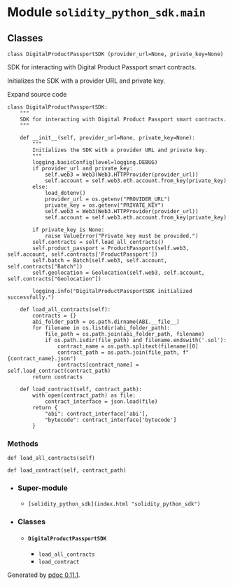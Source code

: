 # Module `solidity_python_sdk.main`

## Classes

` class DigitalProductPassportSDK (provider_url=None, private_key=None) `

    

SDK for interacting with Digital Product Passport smart contracts.

Initializes the SDK with a provider URL and private key.

Expand source code

    
    
    class DigitalProductPassportSDK:
        """
        SDK for interacting with Digital Product Passport smart contracts.
        """
    
        def __init__(self, provider_url=None, private_key=None):
            """
            Initializes the SDK with a provider URL and private key.
            """
            logging.basicConfig(level=logging.DEBUG)
            if provider_url and private_key:
                self.web3 = Web3(Web3.HTTPProvider(provider_url))
                self.account = self.web3.eth.account.from_key(private_key)
            else:
                load_dotenv()
                provider_url = os.getenv("PROVIDER_URL")
                private_key = os.getenv("PRIVATE_KEY")
                self.web3 = Web3(Web3.HTTPProvider(provider_url))
                self.account = self.web3.eth.account.from_key(private_key)
    
            if private_key is None:
                raise ValueError("Private key must be provided.")
            self.contracts = self.load_all_contracts()
            self.product_passport = ProductPassport(self.web3, self.account, self.contracts['ProductPassport'])
            self.batch = Batch(self.web3, self.account, self.contracts["Batch"])
            self.geolocation = Geolocation(self.web3, self.account, self.contracts["Geolocation"])
    
            logging.info("DigitalProductPassportSDK initialized successfully.")
    
        def load_all_contracts(self):
            contracts = {}
            abi_folder_path = os.path.dirname(ABI.__file__)
            for filename in os.listdir(abi_folder_path):
                file_path = os.path.join(abi_folder_path, filename)
                if os.path.isdir(file_path) and filename.endswith('.sol'):
                    contract_name = os.path.splitext(filename)[0]
                    contract_path = os.path.join(file_path, f"{contract_name}.json")
                    contracts[contract_name] = self.load_contract(contract_path)
            return contracts
    
        def load_contract(self, contract_path):
            with open(contract_path) as file:
                contract_interface = json.load(file)
            return {
                "abi": contract_interface['abi'],
                "bytecode": contract_interface['bytecode']
            }

### Methods

` def load_all_contracts(self) `

    

` def load_contract(self, contract_path) `

    

  * ### Super-module

    * `[solidity_python_sdk](index.html "solidity_python_sdk")`
  * ### Classes

    * #### `DigitalProductPassportSDK`

      * `load_all_contracts`
      * `load_contract`

Generated by [pdoc 0.11.1](https://pdoc3.github.io/pdoc "pdoc: Python API
documentation generator").

